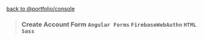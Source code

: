 [back to @portfolio/console](../../../../README.md)

> ### Create Account Form `Angular Forms` `FirebaseWebAuthn` `HTML` `Sass`
